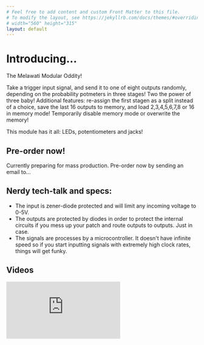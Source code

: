 ```yaml
---
# Feel free to add content and custom Front Matter to this file.
# To modify the layout, see https://jekyllrb.com/docs/themes/#overriding-theme-defaults
# width="560" height="315"
layout: default
---
```


# Introducing...

The Melawati Modular Oddity!

Take a trigger input signal, and send it to one of eight outputs randomly, depending on
the probability potmeters in three stages!
Two the power of three baby!
Additional features: re-assign the first stagen as a split instead of a choice, save
the last 16 outputs to memory, and load 2,3,4,5,6,7,8 or 16 in memory mode!
Temporarily disable memory mode or overwrite the memory!

This module has it all: LEDs, potentiometers and jacks!

## Pre-order now!
Currently preparing for mass production. Pre-order now by sending an email to...

## Nerdy tech-talk and specs:
- The input is zener-diode protected and will limit any incoming voltage to 0-5V.
- The outputs are protected by diodes in order to protect the internal circuits if you
mess up your patch and route outputs to outputs. Just in case.
- The signals are processes by a microcontroller. It doesn't have infinite speed so if you
start inputting signals with extremely high clock rates, things will get funky.

## Videos
<div class="video-container">
<iframe src="https://www.youtube.com/embed/LshBUvlg3gQ" title="YouTube video player" frameborder="0" allow="accelerometer; autoplay; clipboard-write; encrypted-media; gyroscope; picture-in-picture; web-share" allowfullscreen></iframe>
</div>